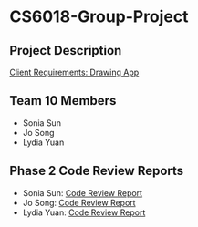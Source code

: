 # CS6018-Group-Project

## Project Description

[Client Requirements: Drawing App](https://github.com/UtahMSD/CS6018_2023/blob/main/projectDescription.md)

## Team 10 Members

- Sonia Sun
- Jo Song
- Lydia Yuan

## Phase 2 Code Review Reports

- Sonia Sun: [Code Review Report](https://docs.google.com/document/d/1uVCAY4ODb6tR8fNQdl9Jm8aaSMdw0Sa1V-Y5BzL5yp0/edit#heading=h.jv43cx3t9ago)
- Jo Song: [Code Review Report]()
- Lydia Yuan: [Code Review Report](https://docs.google.com/document/d/1fUeUmIba0xmmRzI8FkZSU2MKtpPa9NG-4kUTBftLcW4/edit?usp=sharing)

